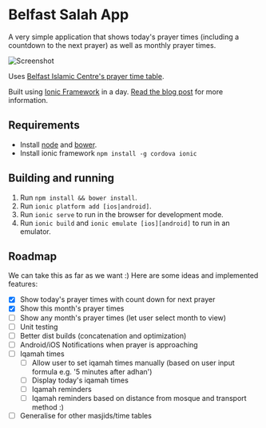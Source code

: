 # Belfast Salah App

A very simple application that shows today's prayer times (including a countdown to the next prayer) as well as monthly prayer times. 

<img src="http://i.imgur.com/xPFvPhU.png" alt="Screenshot" style="max-width:300px">

Uses [Belfast Islamic Centre's prayer time table](http://www.belfastislamiccentre.org.uk/bic/prayer_timetable).

Built using [Ionic Framework](http://ionicframework.com/) in a day. [Read the blog post](http://meltuhamy.com/tech/dev/ionic-speed-writing-a-prayer-times-smartphone-app-in-a-day) for more information.

## Requirements

* Install [node](https://nodejs.org/) and [bower](http://bower.io/).
* Install ionic framework ```npm install -g cordova ionic```

## Building and running

1. Run ```npm install && bower install```.
2. Run ```ionic platform add [ios|android]```.
3. Run ```ionic serve``` to run in the browser for development mode.
4. Run ```ionic build``` and ```ionic emulate [ios][android]``` to run in an emulator.

## Roadmap
We can take this as far as we want :) Here are some ideas and implemented features: 

- [x] Show today's prayer times with count down for next prayer
- [x] Show this month's prayer times
- [ ] Show any month's prayer times (let user select month to view)
- [ ] Unit testing
- [ ] Better dist builds (concatenation and optimization)
- [ ] Android/iOS Notifications when prayer is approaching
- [ ] Iqamah times
  - [ ] Allow user to set iqamah times manually (based on user input formula e.g. '5 minutes after adhan')
  - [ ] Display today's iqamah times
  - [ ] Iqamah reminders
  - [ ] Iqamah reminders based on distance from mosque and transport method :)
- [ ] Generalise for other masjids/time tables
